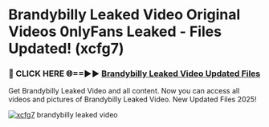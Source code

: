 # Brandybilly Leaked Video Original Videos 0nlyFans Leaked - Files Updated! (xcfg7)

<h3>🔴 CLICK HERE 🌐==►► <a href="https://tinyurl.com/x26r9saj" rel="nofollow">Brandybilly Leaked Video Updated Files</a></h3>

Get Brandybilly Leaked Video and all content. Now you can access all videos and pictures of Brandybilly Leaked Video. New Updated Files 2025!

[![xcfg7](https://i.imgur.com/LkgZPqh.gif)](https://tinyurl.com/x26r9saj)
brandybilly leaked video